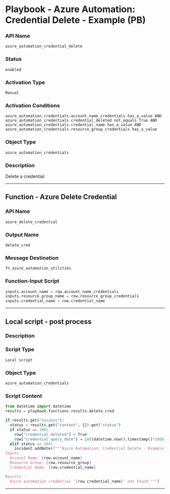 <!--
    DO NOT MANUALLY EDIT THIS FILE
    THIS FILE IS AUTOMATICALLY GENERATED WITH resilient-sdk codegen
    Generated with resilient-sdk v51.0.0.0.430
-->

# Playbook - Azure Automation: Credential Delete - Example (PB)

### API Name
`azure_automation_credential_delete`

### Status
`enabled`

### Activation Type
`Manual`

### Activation Conditions
`azure_automation_credentials.account_name_credentials has_a_value AND azure_automation_credentials.credential_deleted not_equals True AND azure_automation_credentials.credential_name has_a_value AND azure_automation_credentials.resource_group_credentials has_a_value`

### Object Type
`azure_automation_credentials`

### Description
Delete a credential


---
## Function - Azure Delete Credential

### API Name
`azure_delete_credential`

### Output Name
`delete_cred`

### Message Destination
`fn_azure_automation_utilities`

### Function-Input Script
```python
inputs.account_name = row.account_name_credentials
inputs.resource_group_name = row.resource_group_credentials
inputs.credential_name = row.credential_name
```

---

## Local script - post process

### Description


### Script Type
`Local script`

### Object Type
`azure_automation_credentials`

### Script Content
```python
from datetime import datetime
results = playbook.functions.results.delete_cred

if results.get("success"):
  status = results.get("content", {}).get("status")
  if status == 200:
    row["credential_deleted"] = True
    row["credential_query_date"] = int(datetime.now().timestamp()*1000)
  elif status == 204:
    incident.addNote(f"""Azure Automation: Credential Delete - Example (PB)
Inputs -
  Account Name: {row.account_name}
  Resource Group: {row.resource_group}
  Credential Name: {row.credential_name}

Results -
  Azure automation credential '{row.credential_name}' not found.""")
```

---

